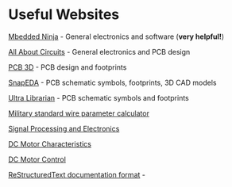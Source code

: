 # Useful Websites

[Mbedded Ninja](http://blog.mbedded.ninja) - General electronics and software (**very helpful!**)

[All About Circuits](https://www.allaboutcircuits.com) - General electronics and PCB design

[PCB 3D](http://www.pcb-3d.com/tutorials/) - PCB design and footprints

[SnapEDA](https://www.snapeda.com) - PCB schematic symbols, footprints, 3D CAD models

[Ultra Librarian](https://www.ultralibrarian.com) - PCB schematic symbols and footprints

[Military standard wire parameter calculator](http://circuitcalculator.com/wordpress/wp-content/uploads/2007/12/mil_std_975_wire.htm)

[Signal Processing and Electronics](http://www.onmyphd.com)

[DC Motor Characteristics](http://lancet.mit.edu/motors/motors3.html)

[DC Motor Control](https://forum.arduino.cc/index.php?topic=452082.0)

[ReStructuredText documentation format](http://docutils.sourceforge.net/docs/user/rst/quickstart.html) -
